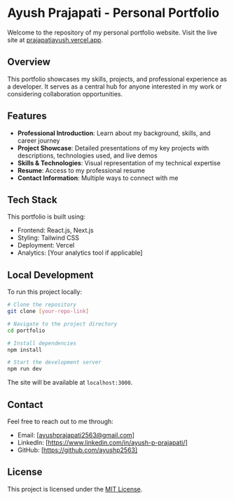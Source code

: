 # Ayush Prajapati - Personal Portfolio

Welcome to the repository of my personal portfolio website. Visit the live site at [prajapatiayush.vercel.app](https://prajapatiayush.vercel.app).

## Overview

This portfolio showcases my skills, projects, and professional experience as a developer. It serves as a central hub for anyone interested in my work or considering collaboration opportunities.

## Features

- **Professional Introduction**: Learn about my background, skills, and career journey
- **Project Showcase**: Detailed presentations of my key projects with descriptions, technologies used, and live demos
- **Skills & Technologies**: Visual representation of my technical expertise
- **Resume**: Access to my professional resume
- **Contact Information**: Multiple ways to connect with me

## Tech Stack

This portfolio is built using:
- Frontend: React.js, Next.js
- Styling: Tailwind CSS
- Deployment: Vercel
- Analytics: [Your analytics tool if applicable]

## Local Development

To run this project locally:

```bash
# Clone the repository
git clone [your-repo-link]

# Navigate to the project directory
cd portfolio

# Install dependencies
npm install

# Start the development server
npm run dev
```

The site will be available at `localhost:3000`.

## Contact

Feel free to reach out to me through:
- Email: [ayushprajapati2563@gmail.com]
- LinkedIn: [https://www.linkedin.com/in/ayush-p-prajapati/]
- GitHub: [https://github.com/ayushp2563]

## License

This project is licensed under the [MIT License](LICENSE).
